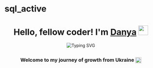 # sql_active
<h1 align="center">Hello, fellow coder! I'm <a href="https://daniilshat.ru/" target="_blank">Danya</a> 
<img src="https://github.com/blackcater/blackcater/raw/main/images/Hi.gif" height="32"/></h1>

<p align="center">
  <img src="https://readme-typing-svg.herokuapp.com?font=Fira+Code&weight=800&size=25&pause=1000&color=F751A0&background=FFFFFF00&width=435&lines=---Computer+science+student---" alt="Typing SVG" />
</p> 

## <h3 align="center">Welcome to my journey of growth from Ukraine <img src="https://flagcdn.com/ua.svg" alt="Ukraine" style="height:20px; vertical-align:middle;" />
